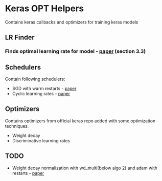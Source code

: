 # Keras OPT Helpers
Contains keras callbacks and optimizers for training keras models

## LR Finder
### Finds optimal learning rate for model - [paper](https://arxiv.org/pdf/1506.01186.pdf) (section 3.3)


## Schedulers
Contain following schedulers:
* SGD with warm restarts - [paper](https://arxiv.org/pdf/1608.03983.pdf)
* Cyclic learning rates - [paper](https://arxiv.org/pdf/1506.01186.pdf)


## Optimizers
Contains optimizers from official keras repo added with some optimization techniques.
* Weight decay
* Discriminative learning rates


## TODO
* Weight decay normalization with wd_multi(below algo 2) and adam with restarts - [paper](https://arxiv.org/pdf/1711.05101.pdf)

